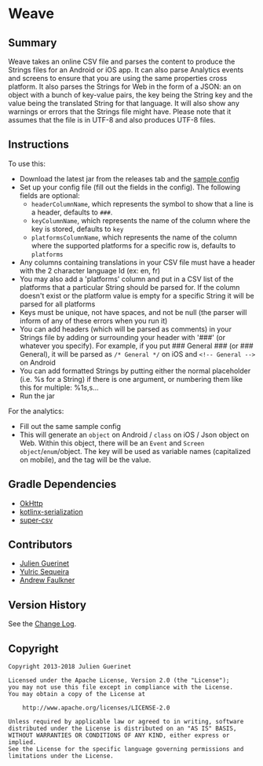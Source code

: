 # Weave

## Summary

Weave takes an online CSV file and parses the content to produce the Strings files for an Android or iOS app.
It can also parse Analytics events and screens to ensure that you are using the same properties cross platform.
It also parses the Strings for Web in the form of a JSON: an on object with a bunch of key-value pairs, the key being the String key and the value being the translated String for that language.
It will also show any warnings or errors that the Strings file might have.
Please note that it assumes that the file is in UTF-8 and also produces UTF-8 files.

## Instructions

To use this:

-   Download the latest jar from the releases tab and the [sample config](weave-config.json)
-   Set up your config file (fill out the fields in the config). The following fields are optional:
    -   `headerColumnName`, which represents the symbol to show that a line is a header, defaults to `###`.
    -   `keyColumnName`, which represents the name of the column where the key is stored, defaults to `key`
    -   `platformsColumnName`, which represents the name of the column where the supported platforms for a specific row is, defaults to `platforms`
-   Any columns containing translations in your CSV file must have a header with the 2 character language Id (ex: en, fr)
-   You may also add a 'platforms' column and put in a CSV list of the platforms that a particular String should be parsed for. If the column doesn't exist or the platform value is empty for a specific String it will be parsed for all platforms
-   Keys must be unique, not have spaces, and not be null (the parser will inform of any of these errors when you run it)
-   You can add headers (which will be parsed as comments) in your Strings file by adding or surrounding your header with '###' (or whatever you specify).
    For example, if you put ### General ### (or ### General), it will be parsed as `/* General */` on iOS and `<!-- General -->` on Android
-   You can add formatted Strings by putting either the normal placeholder (i.e. %s for a String) if there is one argument, or numbering them
    like this for multiple: %1$s, %2$s...
-   Run the jar

For the analytics:

-   Fill out the same sample config
-   This will generate an `object` on Android / `class` on iOS / Json object on Web.
    Within this object, there will be an `Event` and `Screen` `object`/`enum`/object. The key will be used as variable names (capitalized on mobile), and the tag will be the value.

## Gradle Dependencies

-   [OkHttp](http://square.github.io/okhttp/)
-   [kotlinx-serialization](https://github.com/Kotlin/kotlinx.serialization)
-   [super-csv](http://super-csv.github.io/super-csv/)

## Contributors

-   [Julien Guerinet](https://github.com/jguerinet)
-   [Yulric Sequeira](https://github.com/yulric)
-   [Andrew Faulkner](https://github.com/andfaulkner)

## Version History

See the [Change Log](CHANGELOG.md).

## Copyright

    Copyright 2013-2018 Julien Guerinet

    Licensed under the Apache License, Version 2.0 (the "License");
    you may not use this file except in compliance with the License.
    You may obtain a copy of the License at

        http://www.apache.org/licenses/LICENSE-2.0

    Unless required by applicable law or agreed to in writing, software
    distributed under the License is distributed on an "AS IS" BASIS,
    WITHOUT WARRANTIES OR CONDITIONS OF ANY KIND, either express or implied.
    See the License for the specific language governing permissions and
    limitations under the License.
